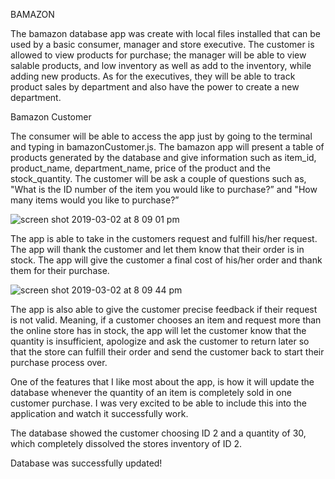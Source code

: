 BAMAZON



The bamazon database app was create with local files installed that can be used by a basic consumer, manager and store executive.  The customer is allowed to view products for purchase;  the manager will be able to view salable products, and low inventory as well as add to the inventory, while adding new products.  As for the executives, they will be able to track product sales by department and also have the power to create a new department.



Bamazon Customer

The consumer will be able to access the app just by going to the terminal and typing in bamazonCustomer.js.  The bamazon app will present  a table of products generated by the database and give information such as item_id, product_name, department_name, price of the product and the stock_quantity.  The customer  will be ask a couple of questions such as, "What is the ID number of the item you would like to purchase?” and "How many items would you like to purchase?” 

![screen shot 2019-03-02 at 8 09 01 pm](https://user-images.githubusercontent.com/45025352/53691554-0a38a400-3d46-11e9-970d-f1b42fbe1896.png)



The app is able to take in the customers request and fulfill his/her request. The app will thank the customer and let them know that their order is in stock.  The app will give the customer a final cost of his/her order and thank them for their purchase.


![screen shot 2019-03-02 at 8 09 44 pm](https://user-images.githubusercontent.com/45025352/53691622-56d0af00-3d47-11e9-9b96-0fce2dcd82df.png)



The app is also able to give the customer precise feedback if their request is not valid.  Meaning, if a customer chooses an item and request more than the online store has in stock, the app will let the customer know that the quantity is insufficient, apologize and ask the customer to return later so that the store can fulfill their order and send the customer back to start their purchase process over.




One of the features that I like most about the app, is how it will update the database whenever the quantity of an item is completely sold in one customer purchase.  I was very excited to be able to include this into the application and watch it successfully work.





The database showed the customer choosing ID 2 and a quantity of 30, which completely dissolved the stores inventory of ID 2.



Database was successfully updated!



